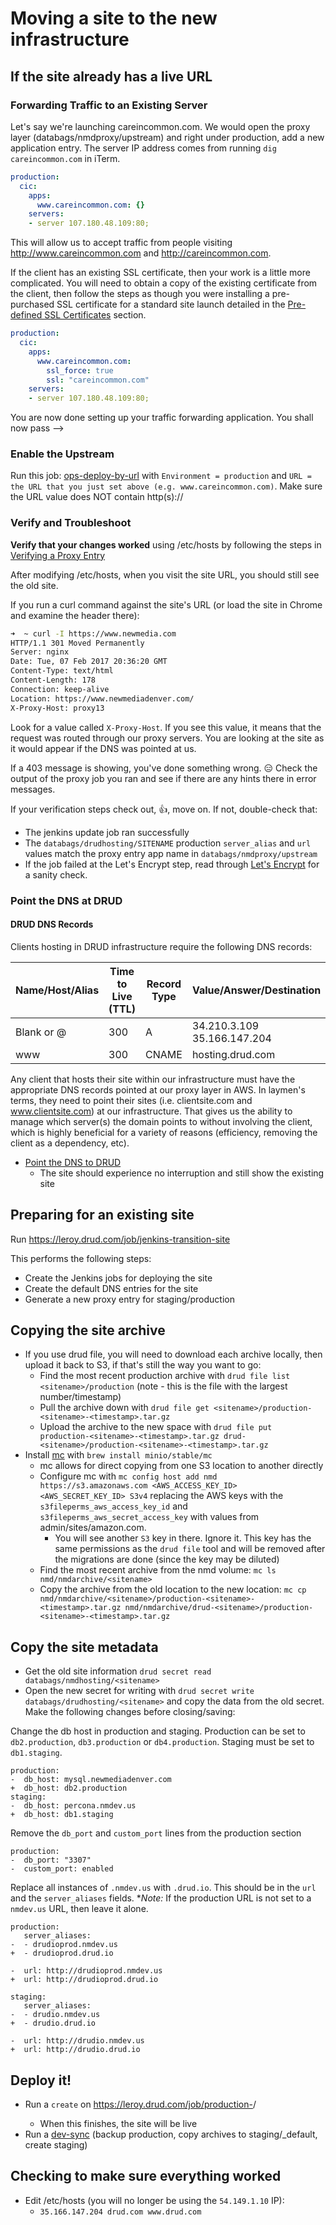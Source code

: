 # Moving a site to the new infrastructure

## If the site already has a live URL
### Forwarding Traffic to an Existing Server

Let's say we're launching careincommon.com. We would open the proxy layer (databags/nmdproxy/upstream) and right under production, add a new application entry. The server IP address comes from running `dig careincommon.com` in iTerm.

```yaml
production:
  cic:
    apps:
      www.careincommon.com: {}
    servers:
    - server 107.180.48.109:80;
```

This will allow us to accept traffic from people visiting http://www.careincommon.com and http://careincommon.com.

If the client has an existing SSL certificate, then your work is a little more complicated.
You will need to obtain a copy of the existing certificate from the client, then follow the steps as though you were installing a pre-purchased SSL certificate for a standard site launch detailed in the [Pre-defined SSL Certificates](ssl.md#pre-defined-ssl-certificates) section.

```yaml
production:
  cic:
    apps:
      www.careincommon.com:
        ssl_force: true
        ssl: "careincommon.com"
    servers:
    - server 107.180.48.109:80;
```

You are now done setting up your traffic forwarding application. You shall now pass -->

### Enable the Upstream
Run this job: [ops-deploy-by-url](https://leroy.drud.com/job/ops-deploy-by-url/) with `Environment = production` and `URL = the URL that you just set above (e.g. www.careincommon.com)`. Make sure the URL value does NOT contain http(s)://


### Verify and Troubleshoot
**Verify that your changes worked** using /etc/hosts by following the steps in [Verifying a Proxy Entry](proxy_cheatsheet.md#verifying-a-proxy-entry)

After modifying /etc/hosts, when you visit the site URL, you should still see the old site.

If you run a curl command against the site's URL (or load the site in Chrome and examine the header there):

```bash
➜  ~ curl -I https://www.newmedia.com
HTTP/1.1 301 Moved Permanently
Server: nginx
Date: Tue, 07 Feb 2017 20:36:20 GMT
Content-Type: text/html
Content-Length: 178
Connection: keep-alive
Location: https://www.newmediadenver.com/
X-Proxy-Host: proxy13
```
Look for a value called `X-Proxy-Host`. If you see this value, it means that the request was routed through our proxy servers. You are looking at the site as it would appear if the DNS was pointed at us.

If a 403 message is showing, you've done something wrong. :expressionless: Check the output of the proxy job you ran and see if there are any hints there in error messages.

If your verification steps check out, :thumbsup:, move on. If not, double-check that:

- The jenkins update job ran successfully
- The `databags/drudhosting/SITENAME` production `server_alias` and `url` values match the proxy entry app name in `databags/nmdproxy/upstream`
- If the job failed at the Let's Encrypt step, read through [Let's Encrypt](lets_encrypt.md) for a sanity check.

### Point the DNS at DRUD
#### DRUD DNS Records
Clients hosting in DRUD infrastructure require the following DNS records:

Name/Host/Alias | Time to Live (TTL) | Record Type | Value/Answer/Destination
------------ | ------------- | ----------- | ------------------------
Blank or @ | 300 | A | 34.210.3.109 <br> 35.166.147.204
www | 300 | CNAME | hosting.drud.com

Any client that hosts their site within our infrastructure must have the appropriate DNS records pointed at our proxy layer in AWS. In laymen's terms, they need to point their sites (i.e. clientsite.com and www.clientsite.com) at our infrastructure. That gives us the ability to manage which server(s) the domain points to without involving the client, which is highly beneficial for a variety of reasons (efficiency, removing the client as a dependency, etc).

- [Point the DNS to DRUD](launch_a_site.md#point-the-dns-at-drud)
  - The site should experience no interruption and still show the existing site


## Preparing for an existing site
Run https://leroy.drud.com/job/jenkins-transition-site

This performs the following steps:
- Create the Jenkins jobs for deploying the site
- Create the default DNS entries for the site
- Generate a new proxy entry for staging/production

## Copying the site archive
- If you use drud file, you will need to download each archive locally, then upload it back to S3, if that's still the way you want to go:
  - Find the most recent production archive with `drud file list <sitename>/production` (note - this is the file with the largest number/timestamp)
  - Pull the archive down with `drud file get <sitename>/production-<sitename>-<timestamp>.tar.gz`
  - Upload the archive to the new space with `drud file put production-<sitename>-<timestamp>.tar.gz drud-<sitename>/production-<sitename>-<timestamp>.tar.gz`
- Install [mc](https://github.com/minio/mc) with `brew install minio/stable/mc`
  - mc allows for direct copying from one S3 location to another directly
  - Configure mc with `mc config host add nmd https://s3.amazonaws.com <AWS_ACCESS_KEY_ID> <AWS_SECRET_KEY_ID> S3v4` replacing the AWS keys with the `s3fileperms_aws_access_key_id` and `s3fileperms_aws_secret_access_key` with values from admin/sites/amazon.com.
      - You will see another `S3` key in there. Ignore it. This key has the same permissions as the `drud file` tool and will be removed after the migrations are done (since the key may be diluted)
  - Find the most recent archive from the nmd volume: `mc ls nmd/nmdarchive/<sitename>`
  - Copy the archive from the old location to the new location: `mc cp nmd/nmdarchive/<sitename>/production-<sitename>-<timestamp>.tar.gz nmd/nmdarchive/drud-<sitename>/production-<sitename>-<timestamp>.tar.gz`

## Copy the site metadata
- Get the old site information `drud secret read databags/nmdhosting/<sitename>`
- Open the new secret for writing with `drud secret write databags/drudhosting/<sitename>` and copy the data from the old secret. Make the following changes before closing/saving:

Change the db host in production and staging. Production can be set to `db2.production`, `db3.production` or `db4.production`. Staging must be set to `db1.staging`.

```
production:
-  db_host: mysql.newmediadenver.com
+  db_host: db2.production
staging:
-  db_host: percona.nmdev.us
+  db_host: db1.staging
```

Remove the `db_port` and `custom_port` lines from the production section

```
production:
-  db_port: "3307"
-  custom_port: enabled
```

Replace all instances of `.nmdev.us` with `.drud.io`. This should be in the `url` and the `server_aliases` fields. *_Note:_ If the production URL is not set to a `nmdev.us` URL, then leave it alone.

```
production:
   server_aliases:
-  - drudioprod.nmdev.us
+  - drudioprod.drud.io

-  url: http://drudioprod.nmdev.us
+  url: http://drudioprod.drud.io

staging:
   server_aliases:
-  - drudio.nmdev.us
+  - drudio.drud.io

-  url: http://drudio.nmdev.us
+  url: http://drudio.drud.io
```

## Deploy it!
- Run a `create` on https://leroy.drud.com/job/production-<sitename>/
  - When this finishes, the site will be live
- Run a [dev-sync](https://leroy.drud.com/job/dev-sync) (backup production, copy archives to staging/_default, create staging)

## Checking to make sure everything worked
- Edit /etc/hosts (you will no longer be using the `54.149.1.10` IP):
  - `35.166.147.204 drud.com www.drud.com`
